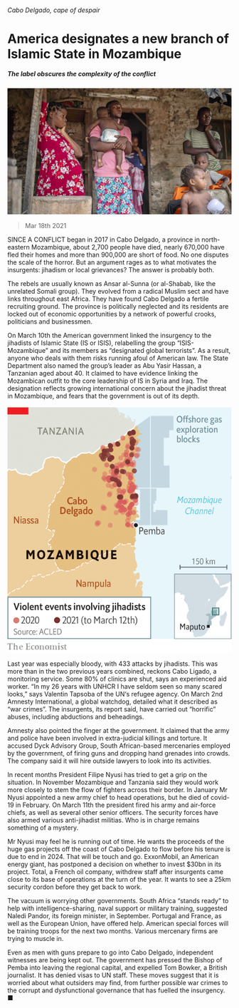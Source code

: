 ###### Cabo Delgado, cape of despair

# America designates a new branch of Islamic State in Mozambique 

##### The label obscures the complexity of the conflict 

![image](images/20210320_map002.jpg) 

> Mar 18th 2021 


SINCE A CONFLICT began in 2017 in Cabo Delgado, a province in north-eastern Mozambique, about 2,700 people have died, nearly 670,000 have fled their homes and more than 900,000 are short of food. No one disputes the scale of the horror. But an argument rages as to what motivates the insurgents: jihadism or local grievances? The answer is probably both.


The rebels are usually known as Ansar al-Sunna (or al-Shabab, like the unrelated Somali group). They evolved from a radical Muslim sect and have links throughout east Africa. They have found Cabo Delgado a fertile recruiting ground. The province is politically neglected and its residents are locked out of economic opportunities by a network of powerful crooks, politicians and businessmen.



On March 10th the American government linked the insurgency to the jihadists of Islamic State (IS or ISIS), relabelling the group “ISIS-Mozambique” and its members as “designated global terrorists”. As a result, anyone who deals with them risks running afoul of American law. The State Department also named the group’s leader as Abu Yasir Hassan, a Tanzanian aged about 40. It claimed to have evidence linking the Mozambican outfit to the core leadership of IS in Syria and Iraq. The designation reflects growing international concern about the jihadist threat in Mozambique, and fears that the government is out of its depth.

![image](images/20210320_mam947.png) 



Last year was especially bloody, with 433 attacks by jihadists. This was more than in the two previous years combined, reckons Cabo Ligado, a monitoring service. Some 80% of clinics are shut, says an experienced aid worker. “In my 26 years with UNHCR I have seldom seen so many scared looks,” says Valentin Tapsoba of the UN‘s refugee agency. On March 2nd Amnesty International, a global watchdog, detailed what it described as “war crimes”. The insurgents, its report said, have carried out “horrific” abuses, including abductions and beheadings.


Amnesty also pointed the finger at the government. It claimed that the army and police have been involved in extra-judicial killings and torture. It accused Dyck Advisory Group, South African-based mercenaries employed by the government, of firing guns and dropping hand grenades into crowds. The company said it will hire outside lawyers to look into its activities.


In recent months President Filipe Nyusi has tried to get a grip on the situation. In November Mozambique and Tanzania said they would work more closely to stem the flow of fighters across their border. In January Mr Nyusi appointed a new army chief to head operations, but he died of covid-19 in February. On March 11th the president fired his army and air-force chiefs, as well as several other senior officers. The security forces have also armed various anti-jihadist militias. Who is in charge remains something of a mystery.


Mr Nyusi may feel he is running out of time. He wants the proceeds of the huge gas projects off the coast of Cabo Delgado to flow before his tenure is due to end in 2024. That will be touch and go. ExxonMobil, an American energy giant, has postponed a decision on whether to invest $30bn in its project. Total, a French oil company, withdrew staff after insurgents came close to its base of operations at the turn of the year. It wants to see a 25km security cordon before they get back to work.


The vacuum is worrying other governments. South Africa “stands ready” to help with intelligence-sharing, naval support or military training, suggested Naledi Pandor, its foreign minister, in September. Portugal and France, as well as the European Union, have offered help. American special forces will be training troops for the next two months. Various mercenary firms are trying to muscle in.


Even as men with guns prepare to go into Cabo Delgado, independent witnesses are being kept out. The government has pressed the Bishop of Pemba into leaving the regional capital, and expelled Tom Bowker, a British journalist. It has denied visas to UN staff. These moves suggest that it is worried about what outsiders may find, from further possible war crimes to the corrupt and dysfunctional governance that has fuelled the insurgency. ■

